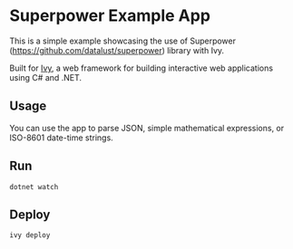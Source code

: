 # Superpower Example App 

This is a simple example showcasing the use of Superpower (https://github.com/datalust/superpower) library with Ivy.

Built for [Ivy](https://ivy.app/), a web framework for building interactive web applications using C# and .NET.

## Usage

You can use the app to parse JSON, simple mathematical expressions, or ISO-8601 date-time strings.

## Run

```
dotnet watch
```

## Deploy

```
ivy deploy
```